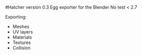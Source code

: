 #Hatcher version 0.3
Egg exporter for the Blender No test < 2.7

Exporting:
- Meshes
- UV layers
- Materials
- Textures
- Collision 
